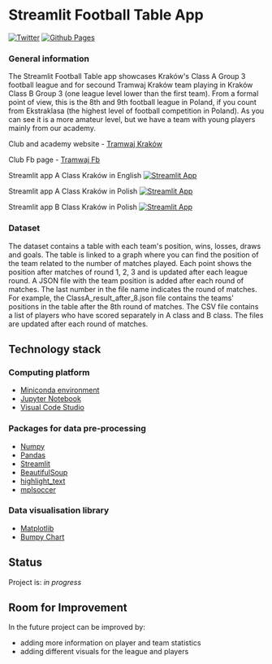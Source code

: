 # Streamlit Football Table App

[![Twitter](https://img.shields.io/twitter/url/https/twitter.com/tossingdata.svg?style=social&label=Follow%20%40tossingdata)](https://twitter.com/tossingdata)
[![Github Pages](https://img.shields.io/badge/github%20pages-121013?style=for-the-badge&logo=github&logoColor=white)](https://github.com/MSI17819)

### General information
The Streamlit Football Table app showcases Kraków's Class A Group 3 football league and for secound Tramwaj Kraków team playing in Kraków Class B Group 3 (one league level lower than the first team). From a formal point of view, this is the 8th and 9th football league in Poland, if you count from Ekstraklasa (the highest level of football competition in Poland). As you can see it is a more amateur level, but we have a team with young players mainly from our academy.

Club and academy website - [Tramwaj Kraków](https://tramwajkrakow.pl/) 

Club Fb page - [Tramwaj Fb](https://www.facebook.com/tstramwaj)

Streamlit app A Class Kraków in English [![Streamlit App](https://static.streamlit.io/badges/streamlit_badge_black_white.svg)](https://app-football-table-app.streamlit.app/)

Streamlit app A Class Kraków in Polish [![Streamlit App](https://static.streamlit.io/badges/streamlit_badge_black_white.svg)](https://aklasa.streamlit.app/) 

Streamlit app B Class Kraków in Polish [![Streamlit App](https://static.streamlit.io/badges/streamlit_badge_black_white.svg)]([https://aklasa.streamlit.app/](https://bklasa.streamlit.app/)) 

### Dataset
The dataset contains a table with each team's position, wins, losses, draws and goals.
The table is linked to a graph where you can find the position of the team related to the number of matches played. Each point shows the position after matches of round 1, 2, 3 and is updated after each league round. A JSON file with the team position is added after each round of matches. The last number in the file name indicates the round of matches. For example, the ClassA_result_after_8.json file contains the teams' positions in the table after the 8th round of matches. The CSV file contains a list of players who have scored separately in A class and B class. The files are updated after each round of matches.

## Technology stack

### Computing platform
- [Miniconda environment](https://docs.conda.io/en/latest/miniconda.html)
- [Jupyter Notebook](https://jupyter.org/)
- [Visual Code Studio](https://code.visualstudio.com/)

### Packages for data pre-processing
- [Numpy](https://numpy.org/)
- [Pandas](https://numpy.org/)
- [Streamlit](https://streamlit.io/)
- [BeautifulSoup](https://www.crummy.com/software/BeautifulSoup/bs4/doc/)
- [highlight_text](https://github.com/znstrider/highlight_text)
- [mplsoccer](https://mplsoccer.readthedocs.io/en/latest/#)

### Data visualisation library
- [Matplotlib](https://matplotlib.org/)
- [Bumpy Chart](https://mplsoccer.readthedocs.io/en/latest/gallery/bumpy_charts/plot_bumpy.html)
## Status

Project is: _in progress_

## Room for Improvement

In the future project can be improved by:

- adding more information on player and team statistics
- adding different visuals for the league and players
